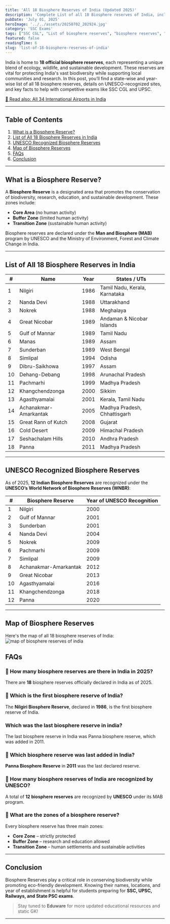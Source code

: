 ```yaml
---
title: 'All 18 Biosphere Reserves of India (Updated 2025)'
description: 'Complete List of all 18 Biosphere reserves of India, including their States.'
pubDate: 'July 01, 2025'
heroImage: '../../assets/20250702_202924.jpg'
category: 'SSC Exams'
tags: ["SSC CGL", "List of biosphere reserves", "biosphere reserves", "18 biosphere reserves"]
featured: false
readingTime: 6
slug: 'list-of-18-biosphere-reserves-of-india'
---
```


India is home to **18 official biosphere reserves**, each representing a unique blend of ecology, wildlife, and sustainable development. These reserves are vital for protecting India's vast biodiversity while supporting local communities and research. In this post, you’ll find a state-wise and year-wise list of all 18 biosphere reserves, details on UNESCO-recognized sites, and key facts to help with competitive exams like SSC CGL and UPSC.

[📘 Read also: All 34 International Airports in India](https://eduware.vercel.app/blog/all-34-international-airports-in-india/)

---

## Table of Contents

1. [What is a Biosphere Reserve?](#what-is-a-biosphere-reserve)
2. [List of All 18 Biosphere Reserves in India](#list-of-all-18-biosphere-reserves-in-india)
3. [UNESCO Recognized Biosphere Reserves](#unesco-recognized-biosphere-reserves)
4. [Map of Biosphere Reserves](#map-of-biosphere-reserves)
5. [FAQs](#faqs)
6. [Conclusion](#conclusion)

---

## What is a Biosphere Reserve?

A **Biosphere Reserve** is a designated area that promotes the conservation of biodiversity, research, education, and sustainable development. These zones include:

- **Core Area** (no human activity)
- **Buffer Zone** (limited human activity)
- **Transition Zone** (sustainable human activity)

Biosphere reserves are declared under the **Man and Biosphere (MAB)** program by UNESCO and the Ministry of Environment, Forest and Climate Change in India.

---

## List of All 18 Biosphere Reserves in India

| #  | Name                           | Year | States / UTs                        |
|----|--------------------------------|------|-------------------------------------|
| 1  | Nilgiri                        | 1986 | Tamil Nadu, Kerala, Karnataka       |
| 2  | Nanda Devi                     | 1988 | Uttarakhand                         |
| 3  | Nokrek                         | 1988 | Meghalaya                           |
| 4  | Great Nicobar                  | 1989 | Andaman & Nicobar Islands           |
| 5  | Gulf of Mannar                 | 1989 | Tamil Nadu                          |
| 6  | Manas                          | 1989 | Assam                               |
| 7  | Sunderban                      | 1989 | West Bengal                         |
| 8  | Simlipal                       | 1994 | Odisha                              |
| 9  | Dibru-Saikhowa                 | 1997 | Assam                               |
| 10 | Dehang-Debang                  | 1998 | Arunachal Pradesh                   |
| 11 | Pachmarhi                      | 1999 | Madhya Pradesh                      |
| 12 | Khangchendzonga                | 2000 | Sikkim                              |
| 13 | Agasthyamalai                  | 2001 | Kerala, Tamil Nadu                  |
| 14 | Achanakmar-Amarkantak          | 2005 | Madhya Pradesh, Chhattisgarh        |
| 15 | Great Rann of Kutch            | 2008 | Gujarat                             |
| 16 | Cold Desert                    | 2009 | Himachal Pradesh                    |
| 17 | Seshachalam Hills              | 2010 | Andhra Pradesh                      |
| 18 | Panna                          | 2011 | Madhya Pradesh                      |

---

## UNESCO Recognized Biosphere Reserves

As of 2025, **12 Indian Biosphere Reserves** are recognized under the **UNESCO’s World Network of Biosphere Reserves (WNBR)**:

| #  | Biosphere Reserve     | Year of UNESCO Recognition |
|----|------------------------|-----------------------------|
| 1  | Nilgiri                | 2000                        |
| 2  | Gulf of Mannar         | 2001                        |
| 3  | Sunderban              | 2001                        |
| 4  | Nanda Devi             | 2004                        |
| 5  | Nokrek                 | 2009                        |
| 6  | Pachmarhi              | 2009                        |
| 7  | Simlipal               | 2009                        |
| 8  | Achanakmar-Amarkantak  | 2012                        |
| 9  | Great Nicobar          | 2013                        |
| 10 | Agasthyamalai          | 2016                        |
| 11 | Khangchendzonga        | 2018                        |
| 12 | Panna                  | 2020                        |

---

## Map of Biosphere Reserves
Here's the map of all 18 biosphere reserves of India:
![map of biosphere reserves of india](https://upload.wikimedia.org/wikipedia/commons/5/5c/Biosphere_Reserves_in_India.png)

## FAQs

### 🔹 How many biosphere reserves are there in India in 2025?

There are **18** biosphere reserves officially declared in India as of 2025.

### 🔹 Which is the first biosphere reserve of India?

The **Nilgiri Biosphere Reserve**, declared in **1986**, is the first biosphere reserve of India.

### Which was the last biosphere reserve in india?

The last biosphere reserve in India was Panna biosphere reserve, which was added in 2011.

### 🔹 Which biosphere reserve was last added in India?

**Panna Biosphere Reserve** in **2011** was the last declared reserve.

### 🔹 How many biosphere reserves of India are recognized by UNESCO?

A total of **12 biosphere reserves** are recognized by **UNESCO** under its MAB program.

### 🔹 What are the zones of a biosphere reserve?

Every biosphere reserve has three main zones:
- **Core Zone** – strictly protected
- **Buffer Zone** – research and education allowed
- **Transition Zone** – human settlements and sustainable activities

---

## Conclusion

Biosphere Reserves play a critical role in conserving biodiversity while promoting eco-friendly development. Knowing their names, locations, and year of establishment is helpful for students preparing for **SSC, UPSC, Railways, and State PSC exams**.

> Stay tuned to **Eduware** for more updated educational resources and static GK!

---
